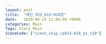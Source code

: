 ```yaml
---
layout: post
title:  "메인_회상_013~028장"
date:   2020-09-19 11:00:00 +0000
categories: Main
Tags: Story Main
SceneCode: ["scene_skip_cp013-028_q1_s10"]
---
```

